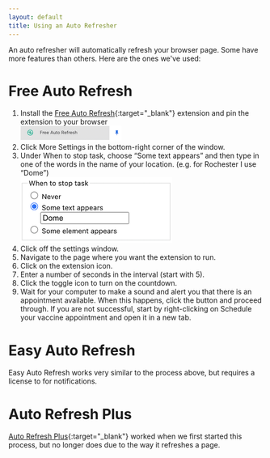 ```yaml
---
layout: default
title: Using an Auto Refresher
---
```


An auto refresher will automatically refresh your browser page. Some have more features than others. Here are the ones we've used:

# Free Auto Refresh
1. Install the [Free Auto Refresh](https://www.google.com/url?q=https://chrome.google.com/webstore/detail/free-auto-refresh/lfkfikiejjfhpfbpgfolfkkdjpepmkal){:target="_blank"} extension and pin the extension to your browser  
![Screenshot showing puzzle piece to click](/assets/images/how-far.png)
2. Click More Settings in the bottom-right corner of the window.
3. Under When to stop task, choose “Some text appears” and then type in one of the words in the name of your location. (e.g. for Rochester I use “Dome”)  
  ![Screenshot showing plugin](/assets/images/how-sometext.png)
4. Click off the settings window.
5. Navigate to the page where you want the extension to run.
5. Click on the extension icon.
6. Enter a number of seconds in the interval (start with 5).
7. Click the toggle icon to turn on the countdown.
8. Wait for your computer to make a sound and alert you that there is an appointment available. When this happens, click the button and proceed through. If you are not successful, start by right-clicking on Schedule your vaccine appointment and open it in a new tab.

# Easy Auto Refresh
Easy Auto Refresh works very similar to the process above, but requires a license to for notifications.

# Auto Refresh Plus
[Auto Refresh Plus](https://chrome.google.com/webstore/detail/auto-refresh-plus-page-mo/hgeljhfekpckiiplhkigfehkdpldcggm){:target="_blank"} worked when we first started this process, but no longer does due to the way it refreshes a page.
